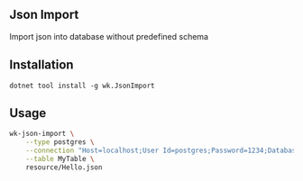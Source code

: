 ## Json Import

Import json into database without predefined schema

## Installation

```
dotnet tool install -g wk.JsonImport
```

## Usage

```bash
wk-json-import \
    --type postgres \
    --connection "Host=localhost;User Id=postgres;Password=1234;Database=Test" \
    --table MyTable \
    resource/Hello.json
```